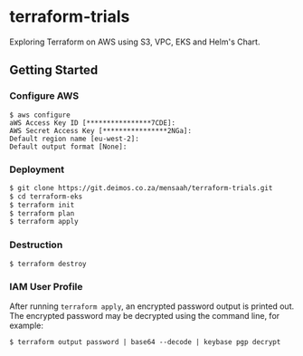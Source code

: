 # terraform-trials

Exploring Terraform on AWS using S3, VPC, EKS and Helm's Chart.


## Getting Started
### Configure AWS
```
$ aws configure
aWS Access Key ID [****************7CDE]:
AWS Secret Access Key [****************2NGa]:
Default region name [eu-west-2]:
Default output format [None]: 
```

### Deployment
```bash
$ git clone https://git.deimos.co.za/mensaah/terraform-trials.git
$ cd terraform-eks
$ terraform init
$ terraform plan
$ terraform apply
```

### Destruction
```
$ terraform destroy
```

### IAM User Profile
After running `terraform apply`, an encrypted password output is printed out. The encrypted password may be decrypted using the command line, for example: 
```
$ terraform output password | base64 --decode | keybase pgp decrypt
```
